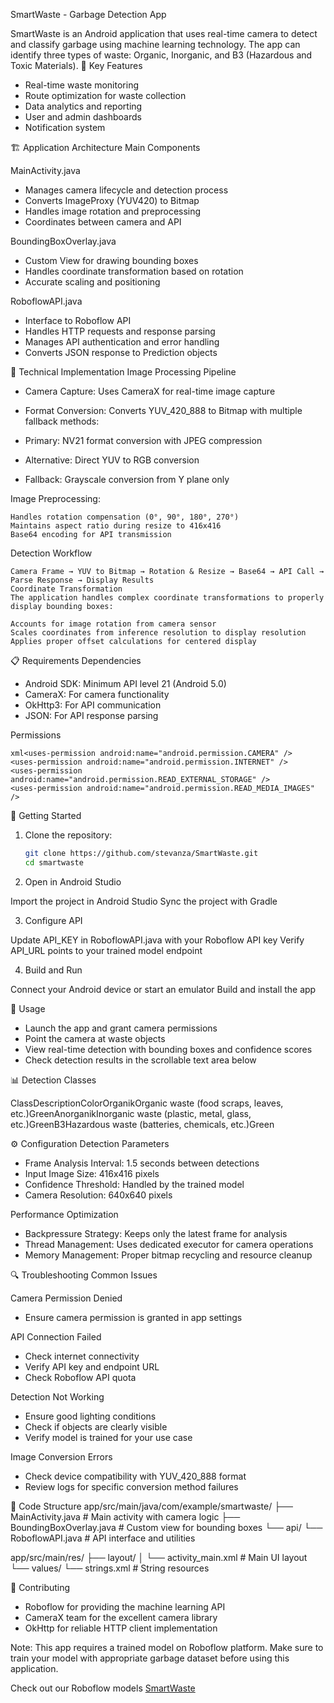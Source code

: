 SmartWaste - Garbage Detection App

SmartWaste is an Android application that uses real-time camera to detect and classify garbage using machine learning technology. The app can identify three types of waste: Organic, Inorganic, and B3 (Hazardous and Toxic Materials).
🚀 Key Features

- Real-time waste monitoring
- Route optimization for waste collection
- Data analytics and reporting
- User and admin dashboards
- Notification system

🏗️ Application Architecture
Main Components

MainActivity.java

- Manages camera lifecycle and detection process
- Converts ImageProxy (YUV420) to Bitmap
- Handles image rotation and preprocessing
- Coordinates between camera and API

BoundingBoxOverlay.java

- Custom View for drawing bounding boxes
- Handles coordinate transformation based on rotation
- Accurate scaling and positioning

RoboflowAPI.java

- Interface to Roboflow API
- Handles HTTP requests and response parsing
- Manages API authentication and error handling
- Converts JSON response to Prediction objects


🔧 Technical Implementation
Image Processing Pipeline

- Camera Capture: Uses CameraX for real-time image capture
- Format Conversion: Converts YUV_420_888 to Bitmap with multiple fallback methods:
	
- Primary: NV21 format conversion with JPEG compression
- Alternative: Direct YUV to RGB conversion
- Fallback: Grayscale conversion from Y plane only


Image Preprocessing:

	Handles rotation compensation (0°, 90°, 180°, 270°)
	Maintains aspect ratio during resize to 416x416
	Base64 encoding for API transmission


Detection Workflow
	
 	Camera Frame → YUV to Bitmap → Rotation & Resize → Base64 → API Call → Parse Response → Display Results
	Coordinate Transformation
	The application handles complex coordinate transformations to properly display bounding boxes:

	Accounts for image rotation from camera sensor
	Scales coordinates from inference resolution to display resolution
	Applies proper offset calculations for centered display

📋 Requirements Dependencies

- Android SDK: Minimum API level 21 (Android 5.0)
- CameraX: For camera functionality
- OkHttp3: For API communication
- JSON: For API response parsing

Permissions
```
xml<uses-permission android:name="android.permission.CAMERA" />
<uses-permission android:name="android.permission.INTERNET" />
<uses-permission android:name="android.permission.READ_EXTERNAL_STORAGE" />
<uses-permission android:name="android.permission.READ_MEDIA_IMAGES" />
```

🚀 Getting Started

1. Clone the repository:
   ```bash
   git clone https://github.com/stevanza/SmartWaste.git
   cd smartwaste

2. Open in Android Studio

Import the project in Android Studio
Sync the project with Gradle

3. Configure API

Update API_KEY in RoboflowAPI.java with your Roboflow API key
Verify API_URL points to your trained model endpoint

4. Build and Run

Connect your Android device or start an emulator
Build and install the app

🎯 Usage

- Launch the app and grant camera permissions
- Point the camera at waste objects
- View real-time detection with bounding boxes and confidence scores
- Check detection results in the scrollable text area below

📊 Detection Classes

ClassDescriptionColorOrganikOrganic waste (food scraps, leaves, etc.)GreenAnorganikInorganic waste (plastic, metal, glass, etc.)GreenB3Hazardous waste (batteries, chemicals, etc.)Green

⚙️ Configuration
Detection Parameters

- Frame Analysis Interval: 1.5 seconds between detections
- Input Image Size: 416x416 pixels
- Confidence Threshold: Handled by the trained model
- Camera Resolution: 640x640 pixels

Performance Optimization

- Backpressure Strategy: Keeps only the latest frame for analysis
- Thread Management: Uses dedicated executor for camera operations
- Memory Management: Proper bitmap recycling and resource cleanup

🔍 Troubleshooting
Common Issues

Camera Permission Denied

- Ensure camera permission is granted in app settings

API Connection Failed

- Check internet connectivity
- Verify API key and endpoint URL
- Check Roboflow API quota

Detection Not Working

- Ensure good lighting conditions
- Check if objects are clearly visible
- Verify model is trained for your use case


Image Conversion Errors

- Check device compatibility with YUV_420_888 format
- Review logs for specific conversion method failures



📝 Code Structure
app/src/main/java/com/example/smartwaste/
├── MainActivity.java              # Main activity with camera logic
├── BoundingBoxOverlay.java        # Custom view for bounding boxes
└── api/
    └── RoboflowAPI.java          # API interface and utilities

app/src/main/res/
├── layout/
│   └── activity_main.xml         # Main UI layout
└── values/
    └── strings.xml               # String resources

  
🤝 Contributing

- Roboflow for providing the machine learning API
- CameraX team for the excellent camera library
- OkHttp for reliable HTTP client implementation


Note: This app requires a trained model on Roboflow platform. Make sure to train your model with appropriate garbage dataset before using this application.

Check out our Roboflow models
[SmartWaste](https://app.roboflow.com/cohya/smartwaste-ncnds/models)

